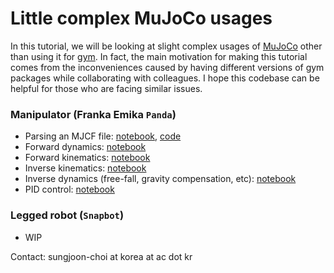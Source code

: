 # Little complex MuJoCo usages
In this tutorial, we will be looking at slight complex usages of [MuJoCo](https://mujoco.org/) other than using it for [gym](https://www.gymlibrary.dev/). In fact, the main motivation for making this tutorial comes from the inconveniences caused by having different versions of gym packages while collaborating with colleagues. I hope this codebase can be helpful for those who are facing similar issues. 

### Manipulator (Franka Emika `Panda`)
- Parsing an MJCF file: [notebook](https://github.com/sjchoi86/little-complex-mujoco-usage/blob/main/code/demo_panda_00_parse.ipynb), [code](https://github.com/sjchoi86/little-complex-mujoco-usage/blob/main/code/mujoco_parser.py)
- Forward dynamics: [notebook](https://github.com/sjchoi86/little-complex-mujoco-usage/blob/main/code/demo_panda_01_fd.ipynb)
- Forward kinematics: [notebook](https://github.com/sjchoi86/little-complex-mujoco-usage/blob/main/code/demo_panda_02_fk.ipynb)
- Inverse kinematics: [notebook](https://github.com/sjchoi86/little-complex-mujoco-usage/blob/main/code/demo_panda_03_ik.ipynb)
- Inverse dynamics (free-fall, gravity compensation, etc): [notebook](https://github.com/sjchoi86/little-complex-mujoco-usage/blob/main/code/demo_panda_04_id.ipynb)
- PID control: [notebook](https://github.com/sjchoi86/little-complex-mujoco-usage/blob/main/code/demo_panda_05_pid.ipynb)

### Legged robot (`Snapbot`)
- WIP

Contact: sungjoon-choi at korea at ac dot kr
